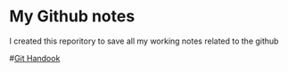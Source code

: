 # My Github notes
I created this reporitory to save all my working notes related to the github 

#[Git Handook](https://guides.github.com/introduction/git-handbook/)
